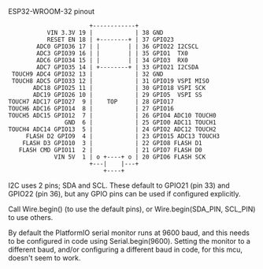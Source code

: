 ESP32-WROOM-32 pinout
```
                       +------------+
           VIN 3.3V 19 |            | 38 GND
           RESET EN 18 | +--------+ | 37 GPIO23 
        ADC0 GPIO36 17 | |        | | 36 GPIO22 I2CSCL
        ADC3 GPIO39 16 | |        | | 35 GPIO1  TX0
        ADC6 GPIO34 15 | |        | | 34 GPIO3  RX0
        ADC7 GPIO35 14 | +--------+ | 33 GPIO21 I2CSDA
 TOUCH9 ADC4 GPIO32 13 |            | 32 GND
 TOUCH8 ADC5 GPIO33 12 |            | 31 GPIO19 VSPI MISO
       ADC18 GPIO25 11 |            | 30 GPIO18 VSPI SCK
       ADC19 GPIO26 10 |            | 29 GPIO5  VSPI SS
TOUCH7 ADC17 GPIO27  9 |    TOP     | 28 GPIO17
TOUCH6 ADC16 GPIO14  8 |            | 27 GPIO16
TOUCH5 ADC15 GPIO12  7 |            | 26 GPIO4 ADC10 TOUCH0
                GND  6 |            | 25 GPIO0 ADC11 TOUCH1
TOUCH4 ADC14 GPIO13  5 |            | 24 GPIO2 ADC12 TOUCH2
     FLASH D2 GPIO9  4 |            | 23 GPIO15 ADC13 TOUCH3
    FLASH D3 GPIO10  3 |            | 22 GPIO8 FLASH D1
   FLASH CMD GPIO11  2 |            | 21 GPIO7 FLASH D0
             VIN 5V  1 | o +----+ o | 20 GPIO6 FLASH SCK
                       +---|    |---+ 
                           +----+
```

I2C uses 2 pins; SDA and SCL. These default to GPIO21 (pin 33) and GPIO22 (pin 36), but any GPIO pins can be used if configured explicitly.

Call Wire.begin() (to use the default pins), or Wire.begin(SDA_PIN, SCL_PIN) to use others.

By default the PlatformIO serial monitor runs at 9600 baud, and this needs to be configured in code using Serial.begin(9600).
Setting the monitor to a different baud, and/or configuring a different baud in code, for this mcu, doesn't seem to work.

